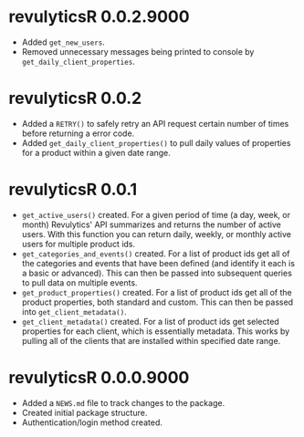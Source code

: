 # revulyticsR 0.0.2.9000

* Added `get_new_users`.
* Removed unnecessary messages being printed to console by `get_daily_client_properties`.

# revulyticsR 0.0.2

* Added a `RETRY()` to safely retry an API request certain number of times before returning a error code.
* Added `get_daily_client_properties()` to pull daily values of properties for a product within a given date range.

# revulyticsR 0.0.1

* `get_active_users()` created. For a given period of time (a day, week, or month) Revulytics' API summarizes and returns the number of active users. With this function you can return daily, weekly, or monthly active users for multiple product ids.
* `get_categories_and_events()` created. For a list of product ids get all of the categories and events that have been defined (and identify it each is a basic or advanced). This can then be passed into subsequent queries to pull data on multiple events.
* `get_product_properties()` created. For a list of product ids get all of the product properties, both standard and custom. This can then be passed into `get_client_metadata()`.
* `get_client_metadata()` created. For a list of product ids get selected properties for each client, which is essentially metadata.  This works by pulling all of the clients that are installed within specified date range.

# revulyticsR 0.0.0.9000

* Added a `NEWS.md` file to track changes to the package.
* Created initial package structure.
* Authentication/login method created.
